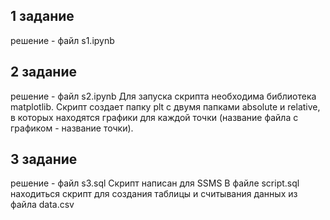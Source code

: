 1 задание
--
решение - файл s1.ipynb

2 задание
--
решение - файл s2.ipynb
Для запуска скрипта необходима библиотека matplotlib.
Скрипт создает папку plt с двумя папками absolute и relative, в которых находятся графики для каждой точки (название файла с графиком - название точки).

3 задание
--
решение - файл s3.sql
Скрипт написан для SSMS
В файле script.sql находиться скрипт для создания таблицы и считывания данных из файла data.csv
